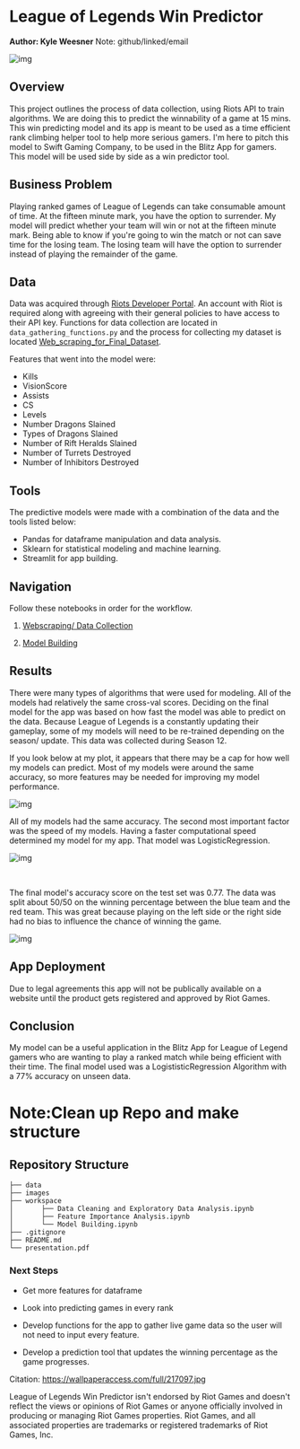 # League of Legends Win Predictor
 
 
**Author: Kyle Weesner**
Note: github/linked/email
 
![img](https://wallpaperaccess.com/full/217097.jpg)


## Overview

This project outlines the process of data collection, using Riots API to train algorithms.  We are doing this to predict the winnability of a game at 15 mins.  This win predicting model and its app is meant to be used as a time efficient rank climbing helper tool to help more serious gamers.  I'm here to pitch this model to Swift Gaming Company, to be used in the Blitz App for gamers.  This model will be used side by side as a win predictor tool.  

## Business Problem

Playing ranked games of League of Legends can take consumable amount of time.  At the fifteen minute mark, you have the option to surrender.  My model will predict whether your team will win or not at the fifteen minute mark.  Being able to know if you're going to win the match or not can save time for the losing team.  The losing team will have the option to surrender instead of playing the remainder of the game.
 
## Data
Data was acquired through [Riots Developer Portal](https://developer.riotgames.com/).  An account with Riot is required along with agreeing with their general policies to have access to their API key.  Functions for data collection are located in `data_gathering_functions.py` and the process for collecting my dataset is located [Web_scraping_for_Final_Dataset](https://github.com/KyleWeesner/Catpstone-exploration/blob/main/Untitled_Folder/Web_scraping_for_Final_Dataset.ipynb). 

Features that went into the model were:
- Kills
- VisionScore 
- Assists
- CS 
- Levels
- Number Dragons Slained
- Types of Dragons Slained
- Number of Rift Heralds Slained
- Number of Turrets Destroyed
- Number of Inhibitors Destroyed

 
## Tools
The predictive models were made with a combination of the data and the tools listed below:
- Pandas for dataframe manipulation and data analysis.  
- Sklearn for statistical modeling and machine learning.
- Streamlit for app building.  

## Navigation

Follow these notebooks in order for the workflow.

1. [Webscraping/ Data Collection](https://github.com/KyleWeesner/Catpstone-exploration/blob/main/Untitled_Folder/Web_scraping_for_Final_Dataset.ipynb)

2. [Model Building](https://github.com/KyleWeesner/Catpstone-exploration/blob/main/Untitled_Folder/Modeling.ipynb)



## Results

There were many types of algorithms that were used for modeling.  All of the models had relatively the same cross-val scores.  Deciding on the final model for the app was based on how fast the model was able to predict on the data.  Because League of Legends is a constantly updating their gameplay, some of my models will need to be re-trained depending on the season/ update. This data was collected during Season 12.

If you look below at my plot, it appears that there may be a cap for how well my models can predict.  Most of my models were around the same accuracy, so more features may be needed for improving my model performance.

![img](./images/model_improvement.jpg)

All of my models had the same accuracy.  The second most important factor was the speed of my models.  Having a faster computational speed determined my model for my app.  That model was LogisticRegression. 

![img](./images/models_prediction_speed.jpg)

&nbsp;


The final model's accuracy score on the test set was 0.77.  The data was split about 50/50 on the winning percentage between the blue team and the red team.  This was great because playing on the left side or the right side had no bias to influence the chance of winning the game.  

![img](./images/confusion_matrix.png)


## App Deployment

Due to legal agreements this app will not be publically available on a website until the product gets registered and approved by Riot Games.


## Conclusion
My model can be a useful application in the Blitz App for League of Legend gamers who are wanting to play a ranked match while being efficient with their time.  The final model used was a LogististicRegression Algorithm with a 77% accuracy on unseen data.


 # Note:Clean up Repo and make structure
## Repository Structure
```
├── data
├── images
├── workspace
│       ├── Data Cleaning and Exploratory Data Analysis.ipynb
│       ├── Feature Importance Analysis.ipynb
│       └── Model Building.ipynb
├── .gitignore
├── README.md
└── presentation.pdf
```
 
### Next Steps

- Get more features for dataframe

- Look into predicting games in every rank

- Develop functions for the app to gather live game data so the user will not need to input every feature.

- Develop a prediction tool that updates the winning percentage as the game progresses.




Citation:
https://wallpaperaccess.com/full/217097.jpg

League of Legends Win Predictor isn't endorsed by Riot Games and doesn't reflect the views or opinions of Riot Games or anyone officially involved in producing or managing Riot Games properties. Riot Games, and all associated properties are trademarks or registered trademarks of Riot Games, Inc.